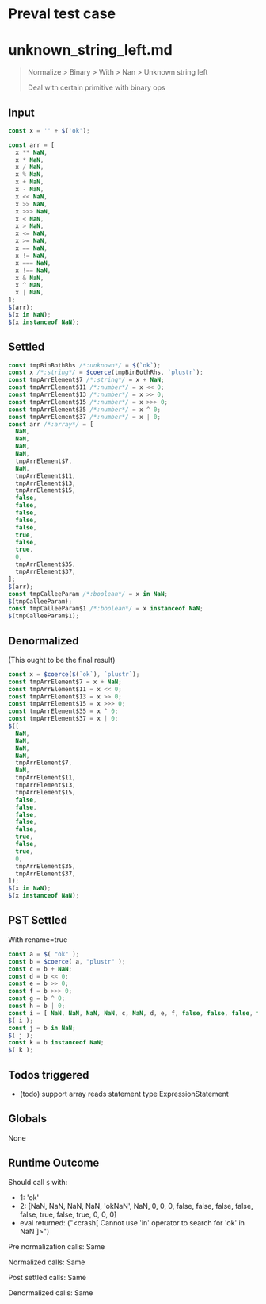 # Preval test case

# unknown_string_left.md

> Normalize > Binary > With > Nan > Unknown string left
>
> Deal with certain primitive with binary ops

## Input

`````js filename=intro
const x = '' + $('ok');

const arr = [
  x ** NaN,
  x * NaN,
  x / NaN,
  x % NaN,
  x + NaN,
  x - NaN,
  x << NaN,
  x >> NaN,
  x >>> NaN,
  x < NaN,
  x > NaN,
  x <= NaN,
  x >= NaN,
  x == NaN,
  x != NaN,
  x === NaN,
  x !== NaN,
  x & NaN,
  x ^ NaN,
  x | NaN,
];
$(arr);
$(x in NaN);
$(x instanceof NaN);
`````


## Settled


`````js filename=intro
const tmpBinBothRhs /*:unknown*/ = $(`ok`);
const x /*:string*/ = $coerce(tmpBinBothRhs, `plustr`);
const tmpArrElement$7 /*:string*/ = x + NaN;
const tmpArrElement$11 /*:number*/ = x << 0;
const tmpArrElement$13 /*:number*/ = x >> 0;
const tmpArrElement$15 /*:number*/ = x >>> 0;
const tmpArrElement$35 /*:number*/ = x ^ 0;
const tmpArrElement$37 /*:number*/ = x | 0;
const arr /*:array*/ = [
  NaN,
  NaN,
  NaN,
  NaN,
  tmpArrElement$7,
  NaN,
  tmpArrElement$11,
  tmpArrElement$13,
  tmpArrElement$15,
  false,
  false,
  false,
  false,
  false,
  true,
  false,
  true,
  0,
  tmpArrElement$35,
  tmpArrElement$37,
];
$(arr);
const tmpCalleeParam /*:boolean*/ = x in NaN;
$(tmpCalleeParam);
const tmpCalleeParam$1 /*:boolean*/ = x instanceof NaN;
$(tmpCalleeParam$1);
`````


## Denormalized
(This ought to be the final result)

`````js filename=intro
const x = $coerce($(`ok`), `plustr`);
const tmpArrElement$7 = x + NaN;
const tmpArrElement$11 = x << 0;
const tmpArrElement$13 = x >> 0;
const tmpArrElement$15 = x >>> 0;
const tmpArrElement$35 = x ^ 0;
const tmpArrElement$37 = x | 0;
$([
  NaN,
  NaN,
  NaN,
  NaN,
  tmpArrElement$7,
  NaN,
  tmpArrElement$11,
  tmpArrElement$13,
  tmpArrElement$15,
  false,
  false,
  false,
  false,
  false,
  true,
  false,
  true,
  0,
  tmpArrElement$35,
  tmpArrElement$37,
]);
$(x in NaN);
$(x instanceof NaN);
`````


## PST Settled
With rename=true

`````js filename=intro
const a = $( "ok" );
const b = $coerce( a, "plustr" );
const c = b + NaN;
const d = b << 0;
const e = b >> 0;
const f = b >>> 0;
const g = b ^ 0;
const h = b | 0;
const i = [ NaN, NaN, NaN, NaN, c, NaN, d, e, f, false, false, false, false, false, true, false, true, 0, g, h ];
$( i );
const j = b in NaN;
$( j );
const k = b instanceof NaN;
$( k );
`````


## Todos triggered


- (todo) support array reads statement type ExpressionStatement


## Globals


None


## Runtime Outcome


Should call `$` with:
 - 1: 'ok'
 - 2: [NaN, NaN, NaN, NaN, 'okNaN', NaN, 0, 0, 0, false, false, false, false, false, true, false, true, 0, 0, 0]
 - eval returned: ("<crash[ Cannot use 'in' operator to search for 'ok' in NaN ]>")

Pre normalization calls: Same

Normalized calls: Same

Post settled calls: Same

Denormalized calls: Same
